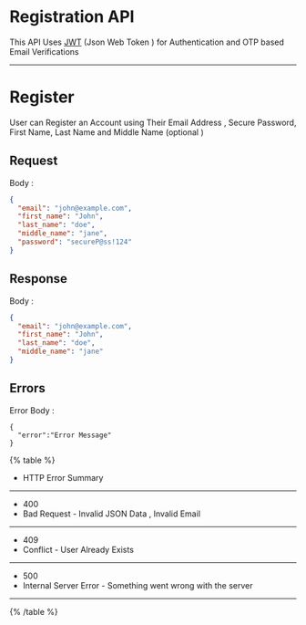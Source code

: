 # Registration API

This API Uses [JWT](https://jwt.io) (Json Web Token ) for Authentication and OTP based Email Verifications

---

# Register

User can Register an Account using Their Email Address , Secure Password, First Name, Last Name and Middle Name (optional )

## Request

Body :

```json
{
  "email": "john@example.com",
  "first_name": "John",
  "last_name": "doe",
  "middle_name": "jane",
  "password": "secureP@ss!124"
}
```

## Response

Body :

```json
{
  "email": "john@example.com",
  "first_name": "John",
  "last_name": "doe",
  "middle_name": "jane"
}
```

## Errors

Error Body :

```
{
  "error":"Error Message"
}
```

{% table %}

- HTTP Error Summary

---

- 400
- Bad Request - Invalid JSON Data , Invalid Email

---

- 409
- Conflict - User Already Exists

---

- 500
- Internal Server Error - Something went wrong with the server

---

{% /table %}
